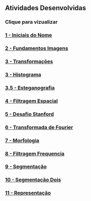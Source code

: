## Atividades Desenvolvidas
### Clique para vizualizar
### [1 - Iniciais do Nome](1-Iniciais/note.ipynb)
### [2 - Fundamentos Imagens](2-Fundamentos_Imagens/note.ipynb)
### [3 - Transformações](3-Transformações%20e%20Histograma/note1.ipynb)
### [3 - Histograma](3-Transformações%20e%20Histograma/note2.ipynb)
### [3.5 - Esteganografia](3.5-Esteganografia/note.ipynb)
### [4 - Filtragem Espacial](4-Filtragem%20Espacial/note.ipynb)
### [5 - Desafio Stanford](5-Desafio%20Stanford/note.ipynb)
### [6 - Transformada de Fourier](6-Transformada%20de%20Fourier/note.ipynb)
### [7 - Morfologia](7-Morfologia/note.ipynb)
### [8 - Filtragem Frequencia](8-Filtragem%20Frequencia/note.ipynb)
### [9 - Segmentação](9-Segmentação/note.ipynb)
### [10 - Segmentação Dois](10-Segmentação2/note.ipynb)
### [11 - Representação](11-Representação/note.ipynb)
